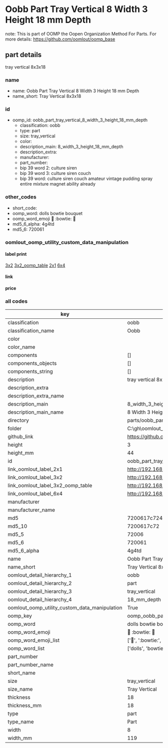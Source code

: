 # Oobb Part Tray Vertical 8 Width 3 Height 18 mm Depth  

note: This is part of OOMP the Oopen Organization Method For Parts. For more details: https://github.com/oomlout/oomp_base

##  part details
  



tray vertical 8x3x18



### name
* name: Oobb Part Tray Vertical 8 Width 3 Height 18 mm Depth
* name_short: Tray Vertical 8x3x18 
### id
* oomp_id: oobb_part_tray_vertical_8_width_3_height_18_mm_depth
  * classification: oobb
  * type: part
  * size: tray_vertical
  * color: 
  * description_main: 8_width_3_height_18_mm_depth
  * description_extra: 
  * manufacturer: 
  * part_number: 
  * bip 39 word 2: culture siren
  * bip 39 word 3: culture siren couch
  * bip 39 word: culture siren couch amateur vintage pudding spray entire mixture magnet ability already

### other_codes
* short_code: 
* oomp_word: dolls bowtie bouquet
* oomp_word_emoji :dolls: :bowtie: :bouquet:
* md5_6_alpha: 4g4td
* md5_6: 720061






### oomlout_oomp_utility_custom_data_manipulation
#### label print
[3x2](http://192.168.1.245:1112/?label=oomp%204g4td)
[3x2_oomp_table](http://192.168.1.108:1112/?label=oomp%204g4td)
[2x1](http://192.168.1.242:1112/?label=oomp%204g4td)
[6x4](http://192.168.1.55:1112/?label=oomp%204g4td)    

#### link

                              

#### price







### all codes 
| key | value |  
| --- | --- |  
| classification | oobb |  
| classification_name | Oobb |  
| color |  |  
| color_name |  |  
| components | [] |  
| components_objects | [] |  
| components_string | [] |  
| description | tray vertical 8x3x18 |  
| description_extra |  |  
| description_extra_name |  |  
| description_main | 8_width_3_height_18_mm_depth |  
| description_main_name | 8 Width 3 Height 18 mm Depth |  
| directory | parts/oobb_part_tray_vertical_8_width_3_height_18_mm_depth |  
| folder | C:\gh\oomlout_oobb_version_4_generated_parts\parts\oobb_part_tray_vertical_8_width_3_height_18_mm_depth |  
| github_link | https://github.com/oomlout/oomlout_oomp_part_src/tree/main/parts/oobb_part_tray_vertical_8_width_3_height_18_mm_depth |  
| height | 3 |  
| height_mm | 44 |  
| id | oobb_part_tray_vertical_8_width_3_height_18_mm_depth |  
| link_oomlout_label_2x1 | http://192.168.1.242:1112/?label=oomp%204g4td |  
| link_oomlout_label_3x2 | http://192.168.1.245:1112/?label=oomp%204g4td |  
| link_oomlout_label_3x2_oomp_table | http://192.168.1.108:1112/?label=oomp%204g4td |  
| link_oomlout_label_6x4 | http://192.168.1.55:1112/?label=oomp%204g4td |  
| manufacturer |  |  
| manufacturer_name |  |  
| md5 | 7200617c724b9a5eb4fa107a61f259ac |  
| md5_10 | 7200617c72 |  
| md5_5 | 72006 |  
| md5_6 | 720061 |  
| md5_6_alpha | 4g4td |  
| name | Oobb Part Tray Vertical 8 Width 3 Height 18 mm Depth |  
| name_short | Tray Vertical 8x3x18  |  
| oomlout_detail_hierarchy_1 | oobb |  
| oomlout_detail_hierarchy_2 | part |  
| oomlout_detail_hierarchy_3 | tray_vertical |  
| oomlout_detail_hierarchy_4 | 18_mm_depth |  
| oomlout_oomp_utility_custom_data_manipulation | True |  
| oomp_key | oomp_oobb_part_tray_vertical_8_width_3_height_18_mm_depth |  
| oomp_word | dolls bowtie bouquet |  
| oomp_word_emoji | :dolls: :bowtie: :bouquet: |  
| oomp_word_emoji_list | [':dolls:', ':bowtie:', ':bouquet:'] |  
| oomp_word_list | ['dolls', 'bowtie', 'bouquet'] |  
| part_number |  |  
| part_number_name |  |  
| short_name |  |  
| size | tray_vertical |  
| size_name | Tray Vertical |  
| thickness | 18 |  
| thickness_mm | 18 |  
| type | part |  
| type_name | Part |  
| width | 8 |  
| width_mm | 119 |  

